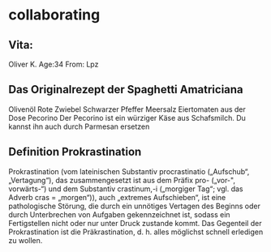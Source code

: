 # collaborating

## Vita:
Oliver K.
Age:34
From: Lpz

## Das Originalrezept der Spaghetti Amatriciana 

Olivenöl 
Rote Zwiebel
Schwarzer Pfeffer
Meersalz
Eiertomaten aus der Dose
Pecorino
Der Pecorino ist ein würziger Käse aus Schafsmilch. Du kannst ihn auch durch Parmesan ersetzen

## Definition Prokrastination

Prokrastination (vom lateinischen Substantiv procrastinatio („Aufschub“, „Vertagung“), das zusammengesetzt ist aus dem Präfix pro- („vor-", vorwärts-“) und dem Substantiv crastinum,-i („morgiger Tag“; vgl. das Adverb cras = „morgen“)), auch „extremes Aufschieben“, ist eine pathologische Störung, die durch ein unnötiges Vertagen des Beginns oder durch Unterbrechen von Aufgaben gekennzeichnet ist, sodass ein Fertigstellen nicht oder nur unter Druck zustande kommt. Das Gegenteil der Prokrastination ist die Präkrastination, d. h. alles möglichst schnell erledigen zu wollen.